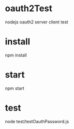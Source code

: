 # oauth2Test
nodejs oauth2 server client test

# install

npm install

# start
npm start

# test

node test/testOauthPassword.js
